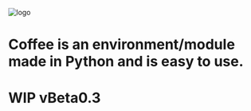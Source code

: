 ![logo](https://user-images.githubusercontent.com/43354103/195995374-bc7b45e8-4ea0-4a92-ab15-1ee65619eb03.png)

# Coffee is an environment/module made in Python and is easy to use.


# WIP vBeta0.3
